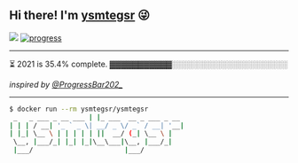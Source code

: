## Hi there! I'm [ysmtegsr](https://ysmtegsr.com/about?to=github) :stuck_out_tongue_winking_eye:

![](https://komarev.com/ghpvc/?username=ysmtegsr&style=flat-square&label=visitors&color=05122A)
[![progress](https://github.com/ysmtegsr/ysmtegsr/actions/workflows/progress.yml/badge.svg)](https://github.com/ysmtegsr/ysmtegsr/actions/workflows/progress.yml)

---

⏳ 2021 is 35.4% complete.
▓▓▓▓▓▓▓▓▓▓▓░░░░░░░░░░░░░░░░░░░░░

*inspired by [@ProgressBar202_](https://twitter.com/ProgressBar202_)*

---

```sh
$ docker run --rm ysmtegsr/ysmtegsr
 _   _ ___ _ __ ___ | |_ ___  __ _ ___ _ __
| | | / __| '_ ` _ \| __/ _ \/ _` / __| '__|
| |_| \__ \ | | | | | ||  __/ (_| \__ \ |
 \__, |___/_| |_| |_|\__\___|\__, |___/_|
 |___/                       |___/
```


